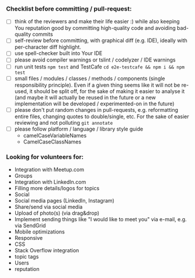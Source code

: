 ### Checklist before committing / pull-request:
- [ ] think of the reviewers and make their life easier :) while also keeping You reputation good by committing high-quality code and avoiding bad-quality commits
- [ ] self-review before committing, with graphical diff (e.g. IDE), ideally with per-character diff highlight.
- [ ] use spell-checker built into Your IDE
- [ ] please avoid compiler warnings or tslint / codelyzer / IDE warnings
- [ ] run unit tests `npm test` and TestCafe `cd e2e-testcafe && npm i && npm test`
- [ ] small files / modules / classes / methods / components (single responsibility principle). Even if a given thing seems like it will not be re-used, it should be split off, for the sake of making it easier to analyse it (and maybe it will actually be reused in the future or a new implementation will be developed / experimented-on in the future)
- [ ] please don't put random changes in pull-requests, e.g. reformatting entire files, changing quotes to double/single, etc. For the sake of easier reviewing and not polluting `git annotate`
- [ ] please follow platform / language / library style guide
  - camelCaseVariableNames
  - CamelCaseClassNames

### Looking for volunteers for:

- Integration with Meetup.com
- Groups
- Integration with LinkedIn.com
- Filling more details/logos for topics
- Social
- Social media pages (LinkedIn, Instagram)
- Share/send via social media
- Upload of photo(s) (via drag&drop)
- Implement sending things like "I would like to meet you" via e-mail, e.g. via SendGrid
- Mobile optimizations
- Responsive
- CSS
- Stack Overflow integration
- topic tags
- Users
- reputation
